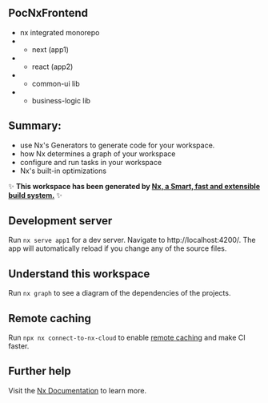 ## PocNxFrontend

- nx integrated monorepo
- - next (app1)
- - react (app2)
- - common-ui lib
- - business-logic lib

## Summary:

- use Nx's Generators to generate code for your workspace.
- how Nx determines a graph of your workspace
- configure and run tasks in your workspace
- Nx's built-in optimizations

✨ **This workspace has been generated by [Nx, a Smart, fast and extensible build system.](https://nx.dev)** ✨

## Development server

Run `nx serve app1` for a dev server. Navigate to http://localhost:4200/. The app will automatically reload if you change any of the source files.

## Understand this workspace

Run `nx graph` to see a diagram of the dependencies of the projects.

## Remote caching

Run `npx nx connect-to-nx-cloud` to enable [remote caching](https://nx.app) and make CI faster.

## Further help

Visit the [Nx Documentation](https://nx.dev) to learn more.
